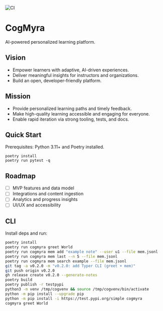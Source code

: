![CI](https://github.com/CogMyra/cogmyra/actions/workflows/ci.yml/badge.svg)

# CogMyra

AI-powered personalized learning platform.

## Vision

- Empower learners with adaptive, AI-driven experiences.
- Deliver meaningful insights for instructors and organizations.
- Build an open, developer-friendly platform.

## Mission

- Provide personalized learning paths and timely feedback.
- Make high-quality learning accessible and engaging for everyone.
- Enable rapid iteration via strong tooling, tests, and docs.

## Quick Start

Prerequisites: Python 3.11+ and Poetry installed.

```
poetry install
poetry run pytest -q
```

## Roadmap

- [ ] MVP features and data model
- [ ] Integrations and content ingestion
- [ ] Analytics and progress insights
- [ ] UI/UX and accessibility

## CLI

Install deps and run:

```bash
poetry install
poetry run cogmyra greet World
poetry run cogmyra mem add "example note" --user u1 --file mem.jsonl
poetry run cogmyra mem last --n 5 --file mem.jsonl
poetry run cogmyra mem search example --file mem.jsonl
git tag -a v0.2.0 -m "v0.2.0: add Typer CLI (greet + mem)"
git push origin v0.2.0
gh release create v0.2.0 --generate-notes
poetry build
poetry publish -r testpypi
python3 -m venv /tmp/cogvenv && source /tmp/cogvenv/bin/activate
python -m pip install --upgrade pip
python -m pip install -i https://test.pypi.org/simple cogmyra
cogmyra greet World


```
